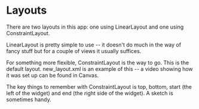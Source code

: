 # Layouts

There are two layouts in this app: one using LinearLayout and one using ConstraintLayout.

LinearLayout is pretty simple to use -- it doesn't do much in the way of fancy stuff but for a couple of views it usually suffices.

For something more flexible, ConstraintLayout is the way to go. This is the default layout. new_layout.xml is an example of this -- a video showing how it was set up can be found in Canvas.

The key things to remember with ConstraintLayout is top, bottom, start (the left of the widget) and end (the right side of the widget). A sketch is sometimes handy.

